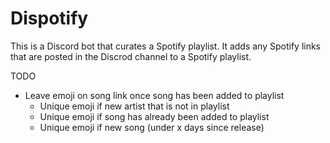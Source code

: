 # Dispotify
This is a Discord bot that curates a Spotify playlist. It adds any Spotify links that are posted in the Discrod channel to a Spotify playlist.



TODO
- Leave emoji on song link once song has been added to playlist
    - Unique emoji if new artist that is not in playlist
    - Unique emoji if song has already been added to playlist
    - Unique emoji if new song (under x days since release)